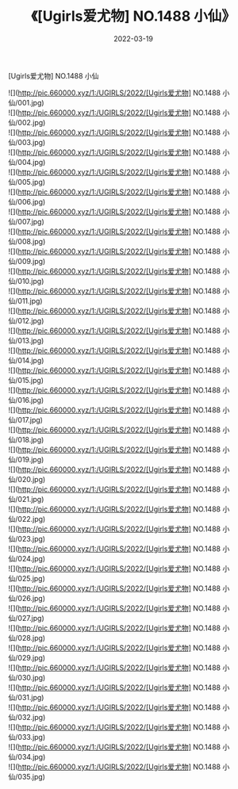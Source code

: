 ﻿---
layout: post
title:  《[Ugirls爱尤物] NO.1488 小仙》
date:   2022-03-19
img: http://pic.660000.xyz/1:/UGIRLS/2022/[Ugirls爱尤物] NO.1488 小仙/000.jpg
categories: [美女, 清纯, 唯美]
---

[Ugirls爱尤物] NO.1488 小仙

 ![](http://pic.660000.xyz/1:/UGIRLS/2022/[Ugirls爱尤物] NO.1488 小仙/001.jpg) <br>![](http://pic.660000.xyz/1:/UGIRLS/2022/[Ugirls爱尤物] NO.1488 小仙/002.jpg) <br>![](http://pic.660000.xyz/1:/UGIRLS/2022/[Ugirls爱尤物] NO.1488 小仙/003.jpg) <br>![](http://pic.660000.xyz/1:/UGIRLS/2022/[Ugirls爱尤物] NO.1488 小仙/004.jpg) <br>![](http://pic.660000.xyz/1:/UGIRLS/2022/[Ugirls爱尤物] NO.1488 小仙/005.jpg) <br>![](http://pic.660000.xyz/1:/UGIRLS/2022/[Ugirls爱尤物] NO.1488 小仙/006.jpg) <br>![](http://pic.660000.xyz/1:/UGIRLS/2022/[Ugirls爱尤物] NO.1488 小仙/007.jpg) <br>![](http://pic.660000.xyz/1:/UGIRLS/2022/[Ugirls爱尤物] NO.1488 小仙/008.jpg) <br>![](http://pic.660000.xyz/1:/UGIRLS/2022/[Ugirls爱尤物] NO.1488 小仙/009.jpg) <br>![](http://pic.660000.xyz/1:/UGIRLS/2022/[Ugirls爱尤物] NO.1488 小仙/010.jpg) <br>![](http://pic.660000.xyz/1:/UGIRLS/2022/[Ugirls爱尤物] NO.1488 小仙/011.jpg) <br>![](http://pic.660000.xyz/1:/UGIRLS/2022/[Ugirls爱尤物] NO.1488 小仙/012.jpg) <br>![](http://pic.660000.xyz/1:/UGIRLS/2022/[Ugirls爱尤物] NO.1488 小仙/013.jpg) <br>![](http://pic.660000.xyz/1:/UGIRLS/2022/[Ugirls爱尤物] NO.1488 小仙/014.jpg) <br>![](http://pic.660000.xyz/1:/UGIRLS/2022/[Ugirls爱尤物] NO.1488 小仙/015.jpg) <br>![](http://pic.660000.xyz/1:/UGIRLS/2022/[Ugirls爱尤物] NO.1488 小仙/016.jpg) <br>![](http://pic.660000.xyz/1:/UGIRLS/2022/[Ugirls爱尤物] NO.1488 小仙/017.jpg) <br>![](http://pic.660000.xyz/1:/UGIRLS/2022/[Ugirls爱尤物] NO.1488 小仙/018.jpg) <br>![](http://pic.660000.xyz/1:/UGIRLS/2022/[Ugirls爱尤物] NO.1488 小仙/019.jpg) <br>![](http://pic.660000.xyz/1:/UGIRLS/2022/[Ugirls爱尤物] NO.1488 小仙/020.jpg) <br>![](http://pic.660000.xyz/1:/UGIRLS/2022/[Ugirls爱尤物] NO.1488 小仙/021.jpg) <br>![](http://pic.660000.xyz/1:/UGIRLS/2022/[Ugirls爱尤物] NO.1488 小仙/022.jpg) <br>![](http://pic.660000.xyz/1:/UGIRLS/2022/[Ugirls爱尤物] NO.1488 小仙/023.jpg) <br>![](http://pic.660000.xyz/1:/UGIRLS/2022/[Ugirls爱尤物] NO.1488 小仙/024.jpg) <br>![](http://pic.660000.xyz/1:/UGIRLS/2022/[Ugirls爱尤物] NO.1488 小仙/025.jpg) <br>![](http://pic.660000.xyz/1:/UGIRLS/2022/[Ugirls爱尤物] NO.1488 小仙/026.jpg) <br>![](http://pic.660000.xyz/1:/UGIRLS/2022/[Ugirls爱尤物] NO.1488 小仙/027.jpg) <br>![](http://pic.660000.xyz/1:/UGIRLS/2022/[Ugirls爱尤物] NO.1488 小仙/028.jpg) <br>![](http://pic.660000.xyz/1:/UGIRLS/2022/[Ugirls爱尤物] NO.1488 小仙/029.jpg) <br>![](http://pic.660000.xyz/1:/UGIRLS/2022/[Ugirls爱尤物] NO.1488 小仙/030.jpg) <br>![](http://pic.660000.xyz/1:/UGIRLS/2022/[Ugirls爱尤物] NO.1488 小仙/031.jpg) <br>![](http://pic.660000.xyz/1:/UGIRLS/2022/[Ugirls爱尤物] NO.1488 小仙/032.jpg) <br>![](http://pic.660000.xyz/1:/UGIRLS/2022/[Ugirls爱尤物] NO.1488 小仙/033.jpg) <br>![](http://pic.660000.xyz/1:/UGIRLS/2022/[Ugirls爱尤物] NO.1488 小仙/034.jpg) <br>![](http://pic.660000.xyz/1:/UGIRLS/2022/[Ugirls爱尤物] NO.1488 小仙/035.jpg) <br>